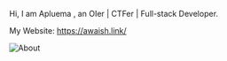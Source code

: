 Hi, I am Apluema , an OIer | CTFer | Full-stack Developer.

My Website: https://awaish.link/

![About](https://api.xecades.xyz/api?quote=%E9%98%BF%E7%93%A6&date=2024-05-15&img=1&str=%E6%88%91%E7%9A%84%E7%94%9F%E6%97%A5&github=JankieQwQ&site=https%3A%2F%2Fawaish.link%2F&email=qwq%40awaish.link&luogu=1007865)
